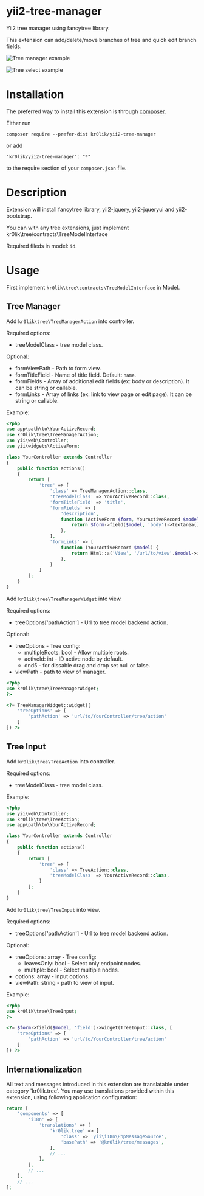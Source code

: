 # yii2-tree-manager
Yii2 tree manager using fancytree library.

This extension can add/delete/move branches of tree and quick edit branch fields.

![Tree manager example](https://github.com/kr0lik/yii2-ltree/img/manager.png)

![Tree select example](https://github.com/kr0lik/yii2-ltree/img/select.png)

# Installation

The preferred way to install this extension is through [composer](http://getcomposer.org/download/).

Either run

```
composer require --prefer-dist kr0lik/yii2-tree-manager
```

or add

```
"kr0lik/yii2-tree-manager": "*"
```

to the require section of your `composer.json` file.

# Description

Extension will install fancytree library, yii2-jquery, yii2-jqueryui and yii2-bootstrap.

You can with any tree extensions, just implement kr0lik\tree\contracts\TreeModelInterface

Required fileds in model: `id`.

# Usage

First implement `kr0lik\tree\contracts\TreeModelInterface` in Model.


Tree Manager
-------------
Add `kr0lik\tree\TreeManagerAction` into controller.

Required options:
* treeModelClass - tree model class.

Optional:
* formViewPath - Path to form view.
* formTitleField - Name of title field. Default: `name`.
* formFields - Array of additional edit fields (ex: body or description). It can be string or callable.
* formLinks - Array of links (ex: link to view page or edit page). It can be string or callable.

Example:
```php
<?php
use app\path\to\YourActiveRecord;
use kr0lik\tree\TreeManagerAction;
use yii\web\Controller;
use yii\widgets\ActiveForm;

class YourController extends Controller
{
    public function actions()
    {
        return [
            'tree' => [
                'class' => TreeManagerAction::class,
                'treeModelClass' => YourActiveRecord::class,
                'formTitleField' => 'title',
                'formFields' => [
                    'description',
                    function (ActiveForm $form, YourActiveRecord $model) {
                        return $form->field($model, 'body')->textarea();
                    },
                ],
                'formLinks' => [
                    function (YourActiveRecord $model) {
                        return Html::a('View', '/url/to/view'.$model->id, ['class' => 'btn btn-sm btn-info']);
                    },
                ]
            ]
        ];
    }
}
```

Add `kr0lik\tree\TreeManagerWidget` into view.

Required options:
* treeOptions['pathAction'] - Url to tree model backend action.

Optional:
* treeOptions - Tree config:
  - multipleRoots: bool - Allow multiple roots.
  - activeId: int - ID active node by default.
  - dnd5 - for dissable drag and drop set null or false.
* viewPath - path to view of manager.

```php
<?php
use kr0lik\tree\TreeManagerWidget;
?>

<?= TreeManagerWidget::widget([
    'treeOptions' => [
        'pathAction' => 'url/to/YourController/tree/action'
    ]
]) ?>
```

Tree Input
-----------
Add `kr0lik\tree\TreeAction` into controller.

Required options:
* treeModelClass - tree model class.

Example: 
```php
<?php
use yii\web\Controller;
use kr0lik\tree\TreeAction;
use app\path\to\YourActiveRecord;

class YourController extends Controller
{
    public function actions()
    {
        return [
            'tree' => [
                'class' => TreeAction::class,
                'treeModelClass' => YourActiveRecord::class,
            ]
        ];
    }
}
```

Add `kr0lik\tree\TreeInput` into view.

Required options:
* treeOptions['pathAction'] - Url to tree model backend action.

Optional:
* treeOptions: array - Tree config:
  - leavesOnly: bool - Select only endpoint nodes.
  - multiple: bool - Select multiple nodes.
* options: array - input options.
* viewPath: string - path to view of input.

Example:
```php
<?php
use kr0lik\tree\TreeInput;
?>

<?= $form->field($model, 'field')->widget(TreeInput::class, [
    'treeOptions' => [
        'pathAction' => 'url/to/YourController/tree/action'
    ]
]) ?>
```


Internationalization
----------------------
All text and messages introduced in this extension are translatable under category 'kr0lik.tree'.
You may use translations provided within this extension, using following application configuration:

```php
return [
    'components' => [
        'i18n' => [
            'translations' => [
                'kr0lik.tree' => [
                    'class' => 'yii\i18n\PhpMessageSource',
                    'basePath' => '@kr0lik/tree/messages',
                ],
                // ...
            ],
        ],
        // ...
    ],
    // ...
];
```